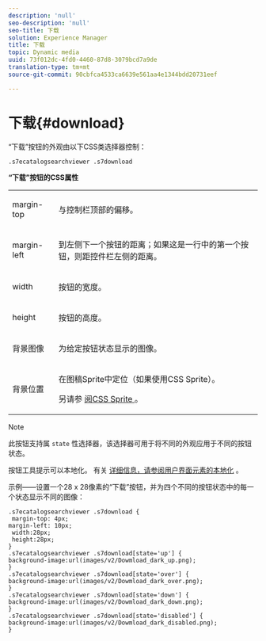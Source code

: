 ```yaml
---
description: 'null'
seo-description: 'null'
seo-title: 下载
solution: Experience Manager
title: 下载
topic: Dynamic media
uuid: 73f012dc-4fd0-4460-87d8-3079bcd7a9de
translation-type: tm+mt
source-git-commit: 90cbfca4533ca6639e561aa4e1344bdd20731eef

---
```



# 下载{#download}

<!--<a id="section_061E550C1C1D4DB2BD663A898895B38C"></a>-->

“下载”按钮的外观由以下CSS类选择器控制：

```
.s7ecatalogsearchviewer .s7download
```

**“下载”按钮的CSS属性**

<table id="table_C48C56E696304C9BAFEE71BA9EA9A174"> 
 <tbody> 
  <tr> 
   <td colname="col1"> <p> <span class="codeph"> margin-top </span> </p> </td> 
   <td colname="col2"> <p> 与控制栏顶部的偏移。 </p> </td> 
  </tr> 
  <tr> 
   <td colname="col1"> <p> <span class="codeph"> margin-left </span> </p> </td> 
   <td colname="col2"> <p> 到左侧下一个按钮的距离；如果这是一行中的第一个按钮，则距控件栏左侧的距离。 </p> </td> 
  </tr> 
  <tr> 
   <td colname="col1"> <p> <span class="codeph"> width </span> </p> </td> 
   <td colname="col2"> <p>按钮的宽度。 </p> </td> 
  </tr> 
  <tr> 
   <td colname="col1"> <p> <span class="codeph"> height </span> </p> </td> 
   <td colname="col2"> <p>按钮的高度。 </p> </td> 
  </tr> 
  <tr> 
   <td colname="col1"> <p> <span class="codeph"> 背景图像 </span> </p> </td> 
   <td colname="col2"> <p> 为给定按钮状态显示的图像。 </p> </td> 
  </tr> 
  <tr> 
   <td colname="col1"> <p> <span class="codeph"> 背景位置 </span> </p> </td> 
   <td colname="col2"> <p> 在图稿Sprite中定位（如果使用CSS Sprite）。 </p> <p>另请参 <a href="../../../c-html5-s7-aem-asset-viewers/c-html5-ecatsearch-viewer-about/c-html5-ecatsearch-viewer-customizingviewer/c-html5-ecatsearch-viewer-customizingviewer.md#section-9d570f95eb2443aca74c1b02f6e89aff" format="dita" scope="local"> 阅CSS Sprite </a>。 </p> </td> 
  </tr> 
 </tbody> 
</table>

>[!NOTE]
>
>此按钮支持属 `state` 性选择器，该选择器可用于将不同的外观应用于不同的按钮状态。

按钮工具提示可以本地化。 有关 [详细信息，请参阅用户界面元素的本地化](../../../c-html5-s7-aem-asset-viewers/c-html5-ecatsearch-viewer-about/c-html5-ecatsearch-viewer-localization.md#concept-cbfc39344c494eb7b9f6a272cff0cc74) 。

示例——设置一个28 x 28像素的“下载”按钮，并为四个不同的按钮状态中的每一个状态显示不同的图像：

```
.s7ecatalogsearchviewer .s7download { 
 margin-top: 4px; 
margin-left: 10px; 
 width:28px; 
 height:28px; 
} 
.s7ecatalogsearchviewer .s7download[state='up'] { 
background-image:url(images/v2/Dowmload_dark_up.png); 
} 
.s7ecatalogsearchviewer .s7download[state='over'] { 
background-image:url(images/v2/Dowmload_dark_over.png); 
} 
.s7ecatalogsearchviewer .s7download[state='down'] { 
background-image:url(images/v2/Dowmload_dark_down.png); 
} 
.s7ecatalogsearchviewer .s7download[state='disabled'] { 
background-image:url(images/v2/Dowmload_dark_disabled.png); 
}
```

